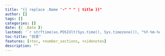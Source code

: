 ```yaml
---
title: "{{ replace .Name "-" " " | title }}"
author: []
tags: []
categories: []
date: {{ .Date }}
lastmod: '`r strftime(as.POSIXlt(Sys.time(), Sys.timezone()), "%Y-%m-%dT%H:%M:%S%z")`'
toc-title: "目录"
features: [+toc, +number_sections, +sidenotes]
description: ""
---
```



